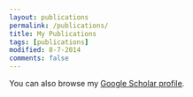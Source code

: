 ```yaml
---
layout: publications
permalink: /publications/
title: My Publications
tags: [publications]
modified: 8-7-2014
comments: false
---
```


You can also browse my <a href="http://scholar.google.es/citations?user=w7TII3EAAAAJ" target="_blank">Google Scholar profile</a>.
